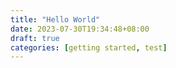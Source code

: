 ```yaml
---
title: "Hello World"
date: 2023-07-30T19:34:48+08:00
draft: true
categories: [getting started, test]
---
```


